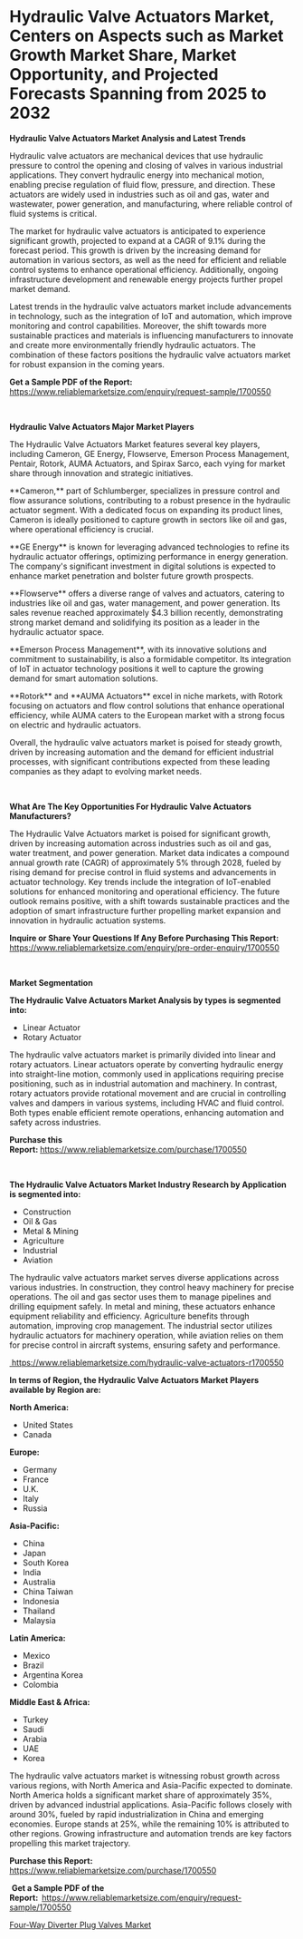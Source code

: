 <p><h1>Hydraulic Valve Actuators Market, Centers on Aspects such as Market Growth Market Share, Market Opportunity, and Projected Forecasts Spanning from 2025 to 2032</h1></p><p><strong>Hydraulic Valve Actuators Market Analysis and Latest Trends</strong></p>
<p><p>Hydraulic valve actuators are mechanical devices that use hydraulic pressure to control the opening and closing of valves in various industrial applications. They convert hydraulic energy into mechanical motion, enabling precise regulation of fluid flow, pressure, and direction. These actuators are widely used in industries such as oil and gas, water and wastewater, power generation, and manufacturing, where reliable control of fluid systems is critical.</p><p>The market for hydraulic valve actuators is anticipated to experience significant growth, projected to expand at a CAGR of 9.1% during the forecast period. This growth is driven by the increasing demand for automation in various sectors, as well as the need for efficient and reliable control systems to enhance operational efficiency. Additionally, ongoing infrastructure development and renewable energy projects further propel market demand.</p><p>Latest trends in the hydraulic valve actuators market include advancements in technology, such as the integration of IoT and automation, which improve monitoring and control capabilities. Moreover, the shift towards more sustainable practices and materials is influencing manufacturers to innovate and create more environmentally friendly hydraulic actuators. The combination of these factors positions the hydraulic valve actuators market for robust expansion in the coming years.</p></p>
<p><strong>Get a Sample PDF of the Report:&nbsp;</strong> <a href="https://www.reliablemarketsize.com/enquiry/request-sample/1700550?utm_campaign=1991&utm_medium=2&utm_source=Github&utm_content=ia&utm_term=09012025&utm_id=hydraulic-valve-actuators">https://www.reliablemarketsize.com/enquiry/request-sample/1700550</a></p>
<p>&nbsp;</p>
<p><strong>Hydraulic Valve Actuators Major Market Players</strong></p>
<p><p>The Hydraulic Valve Actuators Market features several key players, including Cameron, GE Energy, Flowserve, Emerson Process Management, Pentair, Rotork, AUMA Actuators, and Spirax Sarco, each vying for market share through innovation and strategic initiatives.</p><p>**Cameron,** part of Schlumberger, specializes in pressure control and flow assurance solutions, contributing to a robust presence in the hydraulic actuator segment. With a dedicated focus on expanding its product lines, Cameron is ideally positioned to capture growth in sectors like oil and gas, where operational efficiency is crucial.</p><p>**GE Energy** is known for leveraging advanced technologies to refine its hydraulic actuator offerings, optimizing performance in energy generation. The company's significant investment in digital solutions is expected to enhance market penetration and bolster future growth prospects.</p><p>**Flowserve** offers a diverse range of valves and actuators, catering to industries like oil and gas, water management, and power generation. Its sales revenue reached approximately $4.3 billion recently, demonstrating strong market demand and solidifying its position as a leader in the hydraulic actuator space.</p><p>**Emerson Process Management**, with its innovative solutions and commitment to sustainability, is also a formidable competitor. Its integration of IoT in actuator technology positions it well to capture the growing demand for smart automation solutions.</p><p>**Rotork** and **AUMA Actuators** excel in niche markets, with Rotork focusing on actuators and flow control solutions that enhance operational efficiency, while AUMA caters to the European market with a strong focus on electric and hydraulic actuators.</p><p>Overall, the hydraulic valve actuators market is poised for steady growth, driven by increasing automation and the demand for efficient industrial processes, with significant contributions expected from these leading companies as they adapt to evolving market needs.</p></p>
<p>&nbsp;</p>
<p><strong>What Are The Key Opportunities For Hydraulic Valve Actuators Manufacturers?</strong></p>
<p><p>The Hydraulic Valve Actuators market is poised for significant growth, driven by increasing automation across industries such as oil and gas, water treatment, and power generation. Market data indicates a compound annual growth rate (CAGR) of approximately 5% through 2028, fueled by rising demand for precise control in fluid systems and advancements in actuator technology. Key trends include the integration of IoT-enabled solutions for enhanced monitoring and operational efficiency. The future outlook remains positive, with a shift towards sustainable practices and the adoption of smart infrastructure further propelling market expansion and innovation in hydraulic actuation systems.</p></p>
<p><strong>Inquire or Share Your Questions If Any Before Purchasing This Report:</strong> <a href="https://www.reliablemarketsize.com/enquiry/pre-order-enquiry/1700550?utm_campaign=1991&utm_medium=2&utm_source=Github&utm_content=ia&utm_term=09012025&utm_id=hydraulic-valve-actuators">https://www.reliablemarketsize.com/enquiry/pre-order-enquiry/1700550</a></p>
<p>&nbsp;</p>
<p><strong>Market Segmentation</strong></p>
<p><strong>The Hydraulic Valve Actuators Market Analysis by types is segmented into:</strong></p>
<p><ul><li>Linear Actuator</li><li>Rotary Actuator</li></ul></p>
<p><p>The hydraulic valve actuators market is primarily divided into linear and rotary actuators. Linear actuators operate by converting hydraulic energy into straight-line motion, commonly used in applications requiring precise positioning, such as in industrial automation and machinery. In contrast, rotary actuators provide rotational movement and are crucial in controlling valves and dampers in various systems, including HVAC and fluid control. Both types enable efficient remote operations, enhancing automation and safety across industries.</p></p>
<p><strong>Purchase this Report:&nbsp;</strong><a href="https://www.reliablemarketsize.com/purchase/1700550?utm_campaign=1991&utm_medium=2&utm_source=Github&utm_content=ia&utm_term=09012025&utm_id=hydraulic-valve-actuators">https://www.reliablemarketsize.com/purchase/1700550</a></p>
<p>&nbsp;</p>
<p><strong>The Hydraulic Valve Actuators Market Industry Research by Application is segmented into:</strong></p>
<p><ul><li>Construction</li><li>Oil & Gas</li><li>Metal & Mining</li><li>Agriculture</li><li>Industrial</li><li>Aviation</li></ul></p>
<p><p>The hydraulic valve actuators market serves diverse applications across various industries. In construction, they control heavy machinery for precise operations. The oil and gas sector uses them to manage pipelines and drilling equipment safely. In metal and mining, these actuators enhance equipment reliability and efficiency. Agriculture benefits through automation, improving crop management. The industrial sector utilizes hydraulic actuators for machinery operation, while aviation relies on them for precise control in aircraft systems, ensuring safety and performance.</p></p>
<p><a href="https://www.reliablemarketsize.com/hydraulic-valve-actuators-r1700550?utm_campaign=1991&utm_medium=2&utm_source=Github&utm_content=ia&utm_term=09012025&utm_id=hydraulic-valve-actuators">&nbsp;https://www.reliablemarketsize.com/hydraulic-valve-actuators-r1700550</a></p>
<p><strong>In terms of Region, the Hydraulic Valve Actuators Market Players available by Region are:</strong></p>
<p>
    <p> <strong> North America: </strong>
        <ul>
            <li>United States</li>
            <li>Canada</li>
        </ul>
        </p> 
    <p> <strong> Europe: </strong>
        <ul>
            <li>Germany</li>
            <li>France</li>
            <li>U.K.</li>
            <li>Italy</li>
            <li>Russia</li>
        </ul>
        </p> 
    <p> <strong> Asia-Pacific: </strong>
        <ul>
            <li>China</li>
            <li>Japan</li>
            <li>South Korea</li>
            <li>India</li>
            <li>Australia</li>
            <li>China Taiwan</li>
            <li>Indonesia</li>
            <li>Thailand</li>
            <li>Malaysia</li>
        </ul>
        </p> 
    <p> <strong> Latin America: </strong>
        <ul>
            <li>Mexico</li>
            <li>Brazil</li>
            <li>Argentina Korea</li>
            <li>Colombia</li>
        </ul>
        </p> 
    <p> <strong> Middle East & Africa: </strong>
        <ul>
            <li>Turkey</li>
            <li>Saudi</li>
            <li>Arabia</li>
            <li>UAE</li>
            <li>Korea</li>
        </ul>
    </p>
    </p>
<p><p>The hydraulic valve actuators market is witnessing robust growth across various regions, with North America and Asia-Pacific expected to dominate. North America holds a significant market share of approximately 35%, driven by advanced industrial applications. Asia-Pacific follows closely with around 30%, fueled by rapid industrialization in China and emerging economies. Europe stands at 25%, while the remaining 10% is attributed to other regions. Growing infrastructure and automation trends are key factors propelling this market trajectory.</p></p>
<p><strong>Purchase this Report: </strong><a href="https://www.reliablemarketsize.com/purchase/1700550?utm_campaign=1991&utm_medium=2&utm_source=Github&utm_content=ia&utm_term=09012025&utm_id=hydraulic-valve-actuators">https://www.reliablemarketsize.com/purchase/1700550</a></p>
<p>&nbsp;<strong>Get a Sample PDF of the Report:&nbsp;&nbsp;</strong><a href="https://www.reliablemarketsize.com/enquiry/request-sample/1700550?utm_campaign=1991&utm_medium=2&utm_source=Github&utm_content=ia&utm_term=09012025&utm_id=hydraulic-valve-actuators">https://www.reliablemarketsize.com/enquiry/request-sample/1700550</a></p>
<p><strong></strong></p>
<p><p><a href="https://github.com/YashRP12/Market-Research-Report-List-6/blob/main/four-way-diverter-plug-valves-market.md?utm_campaign=1991&utm_medium=2&utm_source=Github&utm_content=ia&utm_term=09012025&utm_id=hydraulic-valve-actuators">Four-Way Diverter Plug Valves Market</a></p></p>